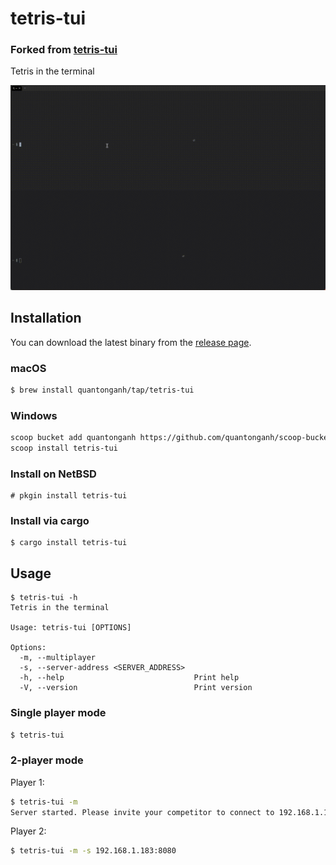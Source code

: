 # tetris-tui
### Forked from [tetris-tui](https://github.com/quantonganh/tetris-tui)

Tetris in the terminal

![Play tetris in 2-player mode](./tetris-2-player.gif)

## Installation

You can download the latest binary from the [release page](https://github.com/quantonganh/tetris-tui/releases).

### macOS

```sh
$ brew install quantonganh/tap/tetris-tui
```

### Windows

```sh
scoop bucket add quantonganh https://github.com/quantonganh/scoop-bucket.git
scoop install tetris-tui
```

### Install on NetBSD

```
# pkgin install tetris-tui
```

### Install via cargo

```
$ cargo install tetris-tui
```

## Usage

```
$ tetris-tui -h
Tetris in the terminal

Usage: tetris-tui [OPTIONS]

Options:
  -m, --multiplayer
  -s, --server-address <SERVER_ADDRESS>
  -h, --help                             Print help
  -V, --version                          Print version
```

### Single player mode

```sh
$ tetris-tui
```

### 2-player mode

Player 1:

```sh
$ tetris-tui -m
Server started. Please invite your competitor to connect to 192.168.1.183:8080.
```

Player 2:

```sh
$ tetris-tui -m -s 192.168.1.183:8080
```